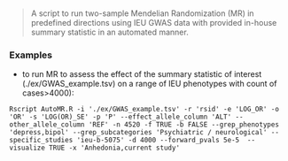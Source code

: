 # 
> A script to run two-sample Mendelian Randomization (MR) in predefined directions using IEU GWAS data with provided in-house summary statistic in an automated manner.

### Examples 
- to run MR to assess the effect of the summary statistic of interest (./ex/GWAS_example.tsv) on a range of IEU phenotypes with count of cases>4000):
 ```shell
Rscript AutoMR.R -i './ex/GWAS_example.tsv' -r 'rsid' -e 'LOG_OR' -o 'OR' -s 'LOG(OR)_SE' -p 'P' --effect_allele_column 'ALT' --other_allele_column 'REF' -n 4520 -f TRUE -b FALSE --grep_phenotypes 'depress,bipol' --grep_subcategories 'Psychiatric / neurological' --specific_studies 'ieu-b-5075' -d 4000 --forward_pvals 5e-5  --visualize TRUE -x 'Anhedonia,current study'
```  
